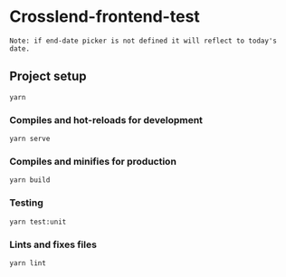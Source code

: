 # Crosslend-frontend-test

`Note: if end-date picker is not defined it will reflect to today's date.`

## Project setup
```
yarn
```

### Compiles and hot-reloads for development
```
yarn serve
```

### Compiles and minifies for production
```
yarn build
```

### Testing
```
yarn test:unit
```

### Lints and fixes files
```
yarn lint
```

